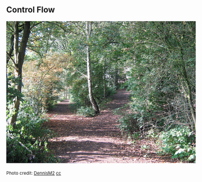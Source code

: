 ## Control Flow

![Forked path](lib/img/fork-path.jpg)

<p>
  <small class="credit">Photo credit: <a href="http://www.flickr.com/photos/dennism2/1504087870/" target="_blank">DennisM2</a> <a href="http://creativecommons.org/licenses/by-nc-sa/2.0/">cc</a></small>
</p>